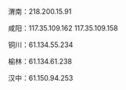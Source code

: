 渭南：218.200.15.91

咸阳：117.35.109.162    117.35.109.158

铜川：61.134.55.234

榆林：61.134.61.238

汉中：61.150.94.253


